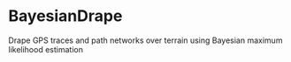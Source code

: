 # BayesianDrape
Drape GPS traces and path networks over terrain using Bayesian maximum likelihood estimation
